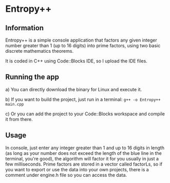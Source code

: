 # Entropy++
## Information
Entropy++ is a simple console application that factors any given integer number greater than 1 (up to 16 digits) into prime factors, using two basic discrete mathematics theorems. 

It is coded in C++ using Code::Blocks IDE, so I upload the IDE files.

## Running the app
a) You can directly download the binary for Linux and execute it.

b) If you want to build the project, just run in a terminal:
`g++ -o Entropy++ main.cpp`

c) Or you can add the project to your Code::Blocks workspace and compile it from there.

## Usage
In console, just enter any integer greater than 1 and up to 16 digits in length (as long as your number does not exceed the length of the blue line in the terminal, you're good), the algorithm will factor it for you usually in just a few milliseconds.
Prime factors are stored in a vector called factorLs, so if you want to export or use the data into your own projects, there is a comment under engine.h file so you can access the data.
